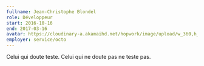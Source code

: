 ```yaml
---
fullname: Jean-Christophe Blondel
role: Développeur
start: 2016-10-16
end: 2017-03-16
avatar: https://cloudinary-a.akamaihd.net/hopwork/image/upload/w_360,h_340,c_thumb,g_auto/aljxq5wzf1fjaxwvbuyp.jpg
employer: service/octo
---
```


Celui qui doute teste.
Celui qui ne doute pas ne teste pas.
